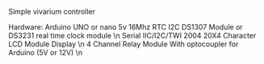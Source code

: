 Simple vivarium controller

Hardware:
Arduino UNO or nano 5v 16Mhz
RTC I2C DS1307 Module or DS3231 real time clock module \n
Serial IIC/I2C/TWI 2004 20X4 Character LCD Module Display \n
4 Channel Relay Module With optocoupler for Arduino (5V or 12V) \n
